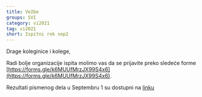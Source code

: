 ```yaml
---
title: Vežbe 
groups: SVI
category: vi2021
tag: vi2021
short: Ispitni rok sep2
---
```


Drage koleginice i kolege,

Radi bolje organizacije ispita molimo vas da se prijavite preko sledeće forme [https://forms.gle/k6MUUfMrzJX99S4x6](https://forms.gle/k6MUUfMrzJX99S4x6).  

Rezultati pismenog dela u Septembru 1 su dostupni na [linku](https://docs.google.com/spreadsheets/d/1jJMTjyrSIr5N2U24MFcjuzwotF6AFZE2DymHWWoopF4/edit#gid=0)

